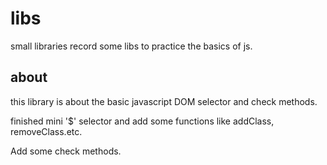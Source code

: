 # libs
small libraries
record some libs to practice the basics of js.

## about  
this library is about the basic javascript DOM selector and check methods.  

finished mini '$' selector and add some functions like addClass, removeClass.etc.  

Add some check methods.